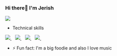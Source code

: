 ### Hi there👋 I'm Jerish

<img src="https://github-readme-stats.vercel.app/api?username=Jerish7&&show_icons=true&title_color=ffffff&icon_color=bb2acf&text_color=daf7dc&bg_color=151515" />  

- Technical skills

<p align='center>
          <img src="https://img.shields.io/badge/Python-FFD43B?style=for-the-badge&logo=python&logoColor=darkgreen" />
          <img src="https://img.shields.io/badge/HTML5-E34F26?style=for-the-badge&logo=html5&logoColor=white" />
          <img src="https://img.shields.io/badge/Java-ED8B00?style=for-the-badge&logo=java&logoColor=white" />
          <img src="https://img.shields.io/badge/Numpy-777BB4?style=for-the-badge&logo=numpy&logoColor=white" />
          <img src="https://img.shields.io/badge/Pandas-2C2D72?style=for-the-badge&logo=pandas&logoColor=white" />
          <img src="https://img.shields.io/badge/TensorFlow-FF6F00?style=for-the-badge&logo=TensorFlow&logoColor=white" />
          <img src="https://img.shields.io/badge/scikit_learn-F7931E?style=for-the-badge&logo=scikit-learn&logoColor=white" />
          <img src="https://img.shields.io/badge/Keras-D00000?style=for-the-badge&logo=Keras&logoColor=white" />
          <img src="https://img.shields.io/badge/OpenCV-27338e?style=for-the-badge&logo=OpenCV&logoColor=white" />
          <img src="https://img.shields.io/badge/MySQL-00000F?style=for-the-badge&logo=mysql&logoColor=white" />
          <img src="https://img.shields.io/badge/Jupyter-F37626.svg?&style=for-the-badge&logo=Jupyter&logoColor=white" />
          <img src="https://img.shields.io/badge/Flask-000000?style=for-the-badge&logo=flask&logoColor=white" />
          
</p>          
          
- 🔭 I’m currently working as a Data Science Intern at Flip Robo Technologies

- 🌱 I’m currently learning RNN 

- 🤔 I’m looking for help with creating end to end projects in ML and Deep Learning

- 💬 Ask me about Data Science, SQL and any other tech related stuff

- 📫 Reach me:
<p align='center'>
  
  <a href="https://www.linkedin.com/in/jerish-b/">
    <img src="https://img.shields.io/badge/linkedin-%230077B5.svg?&style=for-the-badge&logo=linkedin&logoColor=white" />
  </a>&nbsp;&nbsp;
  <a href="https://instagram.com/_jerish_71197_">
    <img src="https://img.shields.io/badge/instagram-%23E4405F.svg?&style=for-the-badge&logo=instagram&logoColor=white" />        
  </a>&nbsp;&nbsp;
  <a href="https://mail.google.com/mail/u/0/?tab=rm&ogbl#inbox">
    <img src="https://img.shields.io/badge/Gmail-D14836?style=for-the-badge&logo=gmail&logoColor=white" />
   </a>&nbsp;&nbsp; 
  <a href="https://www.hackerrank.com/b_jerish">
    <img src="https://img.shields.io/badge/-Hackerrank-2EC866?style=for-the-badge&logo=HackerRank&logoColor=white" />
   </a>&nbsp;&nbsp; 
  
  
</p>

- ⚡ Fun fact: I'm a big foodie and also I love music 

